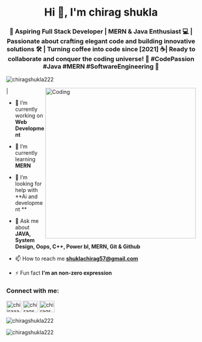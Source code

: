 <h1 align="center">Hi 👋, I'm chirag shukla</h1>
<h3 align="center">🚀 Aspiring Full Stack Developer | MERN & Java Enthusiast 💻 | Passionate about crafting elegant code and building innovative solutions 🛠️ | Turning coffee into code since [2021] ☕| Ready to collaborate and conquer the coding universe! 🚀 #CodePassion #Java #MERN #SoftwareEngineering 🚀</h3>
<p align="left"> <img src="https://komarev.com/ghpvc/?username=chiragshukla222&label=Profile%20views&color=0e75b6&style=flat" alt="chiragshukla222" /> </p>
|<img align="right" alt="Coding" width="400" src="https://cdn.dribbble.com/users/1162077/screenshots/3848914/programmer.gif">

- 🔭 I’m currently working on **Web Development**

- 🌱 I’m currently learning **MERN**

- 🤝 I’m looking for help with **Ai and development **

- 💬 Ask me about **JAVA, System Design, Oops, C++, Power bI, MERN, Git & Github**

- 📫 How to reach me **shuklachirag57@gmail.com**

- ⚡ Fun fact **I'm an non-zero expression**

<h3 align="left">Connect with me:</h3>
<p align="left">
<a href="https://instagram.com/chiiraaag.02" target="blank"><img align="center" src="https://raw.githubusercontent.com/rahuldkjain/github-profile-readme-generator/master/src/images/icons/Social/instagram.svg" alt="chiiraaag.02" height="30" width="40" /></a>
<a href="https://www.hackerrank.com/chiragshukla633" target="blank"><img align="center" src="https://raw.githubusercontent.com/rahuldkjain/github-profile-readme-generator/master/src/images/icons/Social/hackerrank.svg" alt="chiragshukla633" height="30" width="40" /></a>
<a href="https://auth.geeksforgeeks.org/user/chiragshukla633" target="blank"><img align="center" src="https://raw.githubusercontent.com/rahuldkjain/github-profile-readme-generator/master/src/images/icons/Social/geeks-for-geeks.svg" alt="chiragshukla633" height="30" width="40" /></a>
</p>
<p><img align="center" src="https://github-readme-stats.vercel.app/api/top-langs?username=chiragshukla222&show_icons=true&locale=en&layout=compact" alt="chiragshukla222" /></p>

<p><img align="center" src="https://github-readme-streak-stats.herokuapp.com/?user=chiragshukla222&" alt="chiragshukla222" /></p>
